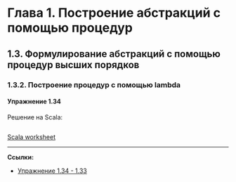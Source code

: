 # Глава 1. Построение абстракций с помощью процедур

## 1.3. Формулирование абстракций с помощью процедур высших порядков

### 1.3.2. Построение процедур с помощью lambda

#### Упражнение 1.34

> 


Решение на Scala:

```scala

```

[Scala worksheet](https://gitflic.ru/project/artemkorsakov/scalabook/blob?file=examples%2Fsrc%2Fmain%2Fscala%2Fbooks%2Fsicp%2FExercise1-29.worksheet.sc)


---

**Ссылки:**
- [Упражнение 1.34 - 1.33](https://web.mit.edu/6.001/6.037/sicp.pdf#page=108)
